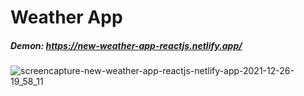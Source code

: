# Weather App

##### Demon: https://new-weather-app-reactjs.netlify.app/

![screencapture-new-weather-app-reactjs-netlify-app-2021-12-26-19_58_11](https://user-images.githubusercontent.com/52893501/147416357-78410936-5e07-4afe-ba48-6692acf13ce5.png)
